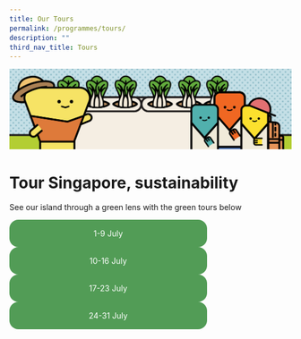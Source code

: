 ```yaml
---
title: Our Tours
permalink: /programmes/tours/
description: ""
third_nav_title: Tours
---
```

<style>
	
	.btn-link-wrapper {
		flex-wrap: wrap;
		width: 70%;
	}
	
	@media screen and (max-width: 768px) {
		.btn-link-wrapper {
			width: 100%;
		}
	}
	
	.btn-link {
		text-align: center;
		display: block;
		color: white !important;
		background-color: #529c56;
		text-decoration: none !important;
		padding: 16px 0;
		border-radius: 16px;
		margin-bottom: 0 !important;
	}
</style>

![Banner Tours](/images/Programmes/banner-tours.png)

# Tour Singapore, sustainability
See our island through a green lens with the green tours below

<div class="row btn-link-wrapper">
	<div class="col is-half">
		<a class="btn-link" href="#">1-9 July</a>	
	</div>
	<div class="col is-half">
		<a class="btn-link" href="#">10-16 July</a>
	</div>
	<div class="col is-half">
		<a class="btn-link" href="#">17-23 July</a>
	</div>
	<div class="col is-half">
		<a class="btn-link" href="#">24-31 July</a>
	</div>
</div>